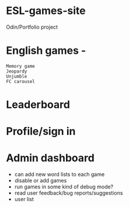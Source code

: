 # ESL-games-site
Odin/Portfolio project

# English games - 
	Memory game
	Jeopardy
	Unjumble 
	FC carousel

# Leaderboard

# Profile/sign in

# Admin dashboard
- can add new word lists to each game
- disable or add games
- run games in some kind of debug mode?
- read user feedback/bug reports/suggestions
- user list